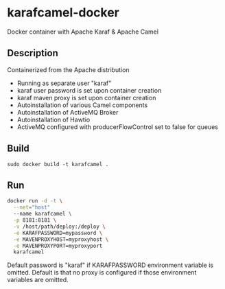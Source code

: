# karafcamel-docker
Docker container with Apache Karaf &amp; Apache Camel

Description
-----------
Containerized from the Apache distribution
- Running as separate user "karaf"
- karaf user password is set upon container creation
- karaf maven proxy is set upon container creation
- Autoinstallation of various Camel components
- Autoinstallation of ActiveMQ Broker
- Autoinstallation of Hawtio
- ActiveMQ configured with producerFlowControl set to false for queues

Build
-----

```sudo docker build -t karafcamel .```

Run
---

```bash
docker run -d -t \
  --net="host"
  --name karafcamel \
  -p 8181:8181 \
  -v /host/path/deploy:/deploy \
  -e KARAFPASSWORD=mypassword \
  -e MAVENPROXYHOST=myproxyhost \
  -e MAVENPROXYPORT=myproxyport
  karafcamel
```

Default password is "karaf" if KARAFPASSWORD environment variable is omitted.
Default is that no proxy is configured if those environment variables are omitted.
